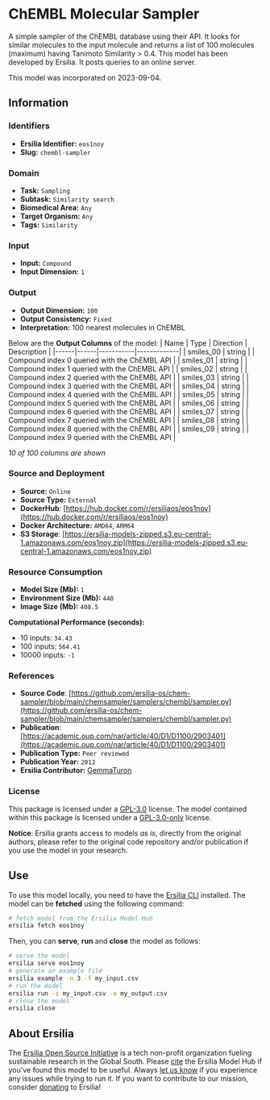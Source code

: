 # ChEMBL Molecular Sampler

A simple sampler of the ChEMBL database using their API. It looks for similar molecules to the input molecule and returns a list of 100 molecules (maximum) having Tanimoto Similarity > 0.4. This model has been developed by Ersilia. It posts queries to an online server.

This model was incorporated on 2023-09-04.


## Information
### Identifiers
- **Ersilia Identifier:** `eos1noy`
- **Slug:** `chembl-sampler`

### Domain
- **Task:** `Sampling`
- **Subtask:** `Similarity search`
- **Biomedical Area:** `Any`
- **Target Organism:** `Any`
- **Tags:** `Similarity`

### Input
- **Input:** `Compound`
- **Input Dimension:** `1`

### Output
- **Output Dimension:** `100`
- **Output Consistency:** `Fixed`
- **Interpretation:** 100 nearest molecules in ChEMBL

Below are the **Output Columns** of the model:
| Name | Type | Direction | Description |
|------|------|-----------|-------------|
| smiles_00 | string |  | Compound index 0 queried with the ChEMBL API |
| smiles_01 | string |  | Compound index 1 queried with the ChEMBL API |
| smiles_02 | string |  | Compound index 2 queried with the ChEMBL API |
| smiles_03 | string |  | Compound index 3 queried with the ChEMBL API |
| smiles_04 | string |  | Compound index 4 queried with the ChEMBL API |
| smiles_05 | string |  | Compound index 5 queried with the ChEMBL API |
| smiles_06 | string |  | Compound index 6 queried with the ChEMBL API |
| smiles_07 | string |  | Compound index 7 queried with the ChEMBL API |
| smiles_08 | string |  | Compound index 8 queried with the ChEMBL API |
| smiles_09 | string |  | Compound index 9 queried with the ChEMBL API |

_10 of 100 columns are shown_
### Source and Deployment
- **Source:** `Online`
- **Source Type:** `External`
- **DockerHub**: [https://hub.docker.com/r/ersiliaos/eos1noy](https://hub.docker.com/r/ersiliaos/eos1noy)
- **Docker Architecture:** `AMD64`, `ARM64`
- **S3 Storage**: [https://ersilia-models-zipped.s3.eu-central-1.amazonaws.com/eos1noy.zip](https://ersilia-models-zipped.s3.eu-central-1.amazonaws.com/eos1noy.zip)

### Resource Consumption
- **Model Size (Mb):** `1`
- **Environment Size (Mb):** `440`
- **Image Size (Mb):** `408.5`

**Computational Performance (seconds):**
- 10 inputs: `34.43`
- 100 inputs: `564.41`
- 10000 inputs: `-1`

### References
- **Source Code**: [https://github.com/ersilia-os/chem-sampler/blob/main/chemsampler/samplers/chembl/sampler.py](https://github.com/ersilia-os/chem-sampler/blob/main/chemsampler/samplers/chembl/sampler.py)
- **Publication**: [https://academic.oup.com/nar/article/40/D1/D1100/2903401](https://academic.oup.com/nar/article/40/D1/D1100/2903401)
- **Publication Type:** `Peer reviewed`
- **Publication Year:** `2012`
- **Ersilia Contributor:** [GemmaTuron](https://github.com/GemmaTuron)

### License
This package is licensed under a [GPL-3.0](https://github.com/ersilia-os/ersilia/blob/master/LICENSE) license. The model contained within this package is licensed under a [GPL-3.0-only](LICENSE) license.

**Notice**: Ersilia grants access to models _as is_, directly from the original authors, please refer to the original code repository and/or publication if you use the model in your research.


## Use
To use this model locally, you need to have the [Ersilia CLI](https://github.com/ersilia-os/ersilia) installed.
The model can be **fetched** using the following command:
```bash
# fetch model from the Ersilia Model Hub
ersilia fetch eos1noy
```
Then, you can **serve**, **run** and **close** the model as follows:
```bash
# serve the model
ersilia serve eos1noy
# generate an example file
ersilia example -n 3 -f my_input.csv
# run the model
ersilia run -i my_input.csv -o my_output.csv
# close the model
ersilia close
```

## About Ersilia
The [Ersilia Open Source Initiative](https://ersilia.io) is a tech non-profit organization fueling sustainable research in the Global South.
Please [cite](https://github.com/ersilia-os/ersilia/blob/master/CITATION.cff) the Ersilia Model Hub if you've found this model to be useful. Always [let us know](https://github.com/ersilia-os/ersilia/issues) if you experience any issues while trying to run it.
If you want to contribute to our mission, consider [donating](https://www.ersilia.io/donate) to Ersilia!

